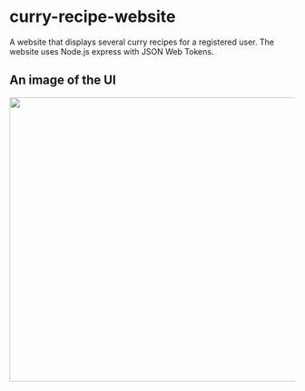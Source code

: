 # <h1>curry-recipe-website</h1>

<p>A website that displays several curry recipes for a registered user. The website uses Node.js express with JSON Web Tokens.
</p>

<h2>An image of the UI</h2>
<img width="1000" height="500" src="https://user-images.githubusercontent.com/25343696/112157360-30189600-8bf8-11eb-8051-59f9f84744f5.png">

